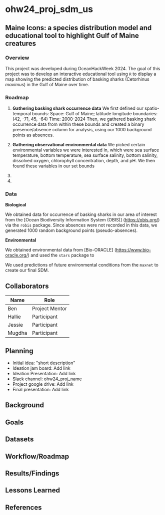 # ohw24_proj_sdm_us

## Maine Icons: a species distribution model and educational tool to highlight Gulf of Maine creatures

### Overview

This project was developed during OceanHackWeek 2024. The goal of this project was to develop an interactive educational tool using `R` to display a map showing the predicted distribution of basking sharks (Cetorhinus *maximus*) in the Gulf of Maine over time. 

### Roadmap

1. **Gathering basking shark occurrence data**
We first defined our spatio-temporal bounds:
Space: Gulf of Maine; latitude longitude boundaries: (42, -71, 45, -64)
Time: 2000-2024
Then, we gathered basking shark occurrence data from within these bounds and created a binary presence/absence column for analysis, using our 1000 background points as absences.

2. **Gathering observational environmental data**
We picked certain environmental variables we were interested in, which were sea surface temperature, bottom temperature, sea surface salinity, bottom salinity, dissolved oxygen, chlorophyll concentration, depth, and pH.
We then found these variables in our set bounds 

3. 
4. 

### Data

**Biological**

We obtained data for occurrence of basking sharks in our area of interest from the [Ocean Biodiversity Information System (OBIS)] (https://obis.org/) via the `robis` package. Since absences were not recorded in this data, we generated 1000 random background points (pseudo-absences). 

**Environmental**

We obtained environmental data from [Bio-ORACLE] (https://www.bio-oracle.org/) and used the `stars` package to 

We used predictions of future environmental conditions from the `maxnet` to create our final SDM.

## Collaborators

| Name                | Role                |
|---------------------|---------------------|
| Ben                 | Project Mentor      |
| Hallie              | Participant         |
| Jessie              | Participant         |
| Mugdha              | Participant         |

## Planning

* Initial idea: "short description"
* Ideation jam board: Add link
* Ideation Presentation: Add link
* Slack channel: ohw24_proj_name
* Project google drive: Add link
* Final presentation: Add link

## Background

## Goals

## Datasets

## Workflow/Roadmap

## Results/Findings

## Lessons Learned

## References

